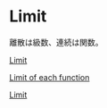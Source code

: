 # Limit

離散は級数、連続は関数。

[Limit](Limit%206abaf64c152c4bba9bfae0f1d0e9c078/Limit%206129e527d0284a28b9717a055748caf3.md)

[Limit of each function](Limit%206abaf64c152c4bba9bfae0f1d0e9c078/Limit%20of%20each%20function%208a7c2ba7ca82497c993e4f295f145637.md)

[Limit](Limit%206abaf64c152c4bba9bfae0f1d0e9c078/Limit%20da15aaade658405099b0613448311301.md)